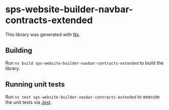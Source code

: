 # sps-website-builder-navbar-contracts-extended

This library was generated with [Nx](https://nx.dev).

## Building

Run `nx build sps-website-builder-navbar-contracts-extended` to build the library.

## Running unit tests

Run `nx test sps-website-builder-navbar-contracts-extended` to execute the unit tests via [Jest](https://jestjs.io).
